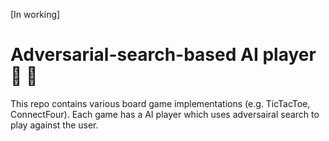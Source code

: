 [In working]

# Adversarial-search-based AI player :game_die: :game_die:

This repo contains various board game implementations (e.g. TicTacToe, ConnectFour). Each game has a AI player which uses adversairal search to play against the user. 
